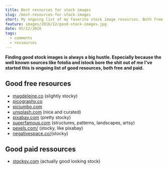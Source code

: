 ```yaml
---
title: Best resources for stock images
slug: /best-resources-for-stock-images
short: My ongoing list of my favorite stock image resources. Both free and paid.
feature: images/2016/12/good-stock-images.jpg
date: 05/12/2016
tags:
  - comments
  - ressources
---
```


**Finding good stock images is always a big hustle. Especially because the well known sources like fotolia and istock bore the shit out of me I've started this is ongoing list of good resources, both free and paid.**

## Good free resources

- [magdeleine.co](http://magdeleine.co/) (slightly stocky)
- [picography.co](http://picography.co/)
- [picjumbo.com](https://picjumbo.com/)
- [unsplash.com](https://unsplash.com/) (nice and curated)
- [pixabay.com](https://pixabay.com/) (pretty stocky)
- [superfamous.com](http://images.superfamous.com/) (structures, patterns, landscapes, artsy)
- [pexels.com/](https://www.pexels.com/search/travel/) (stocky, like pixabay)
- [negativespace.co/](http://negativespace.co/)(stocky)

## Good paid ressources

- [stocksy.com](www.stocksy.com) (actually good looking stock)
